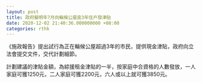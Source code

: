 ```yaml
---
layout: post
title: 政府擬明年7月向輪候公屋逾3年住戶發津貼
date: 2020-12-02 21:40:36.000000000 +08:00
categories: rthk
---
```


《施政報告》提出試行為正在輪候公屋超過3年的市民，提供現金津貼，政府向立法會提交文件，交代計劃細節。

計劃建議的津貼金額，為綜援租金津貼的一半，按家庭中合資格的人數發放，一人家庭可獲1250元，二人家庭可獲2200元，六人或以上就可獲3850元。
